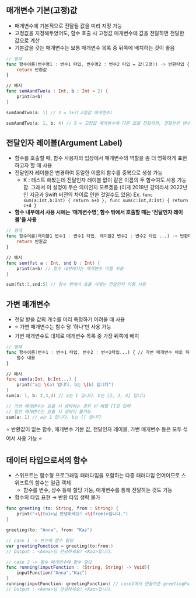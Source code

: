 ## 매개변수 기본(고정)값

- 매개변수에 기본적으로 전달될 값을 미리 지정 가능
- 고정값을 지정해두었어도, 함수 호출 시 고정값 매개변수에 값을 전달하면 전달한 값으로 계산
- 기본값을 갖는 매개변수는 보통 매개변수 목록 중 뒤쪽에 배치하는 것이 좋음

```swift
// 형태
func 함수이름(변수명1 : 변수1 타입, 변수명2 : 변수2 타입 = 값(고정)) -> 반환타입 {
	return 반환값
}

// 예시
func sumAandTwo(a : Int, b : Int = 2) {
    print(a+b)
}

sumAandTwo(a: 1) // 3 = 1+2(고정값 매개변수)

sumAandTwo(a: 1, b: 4) // 5 = 고정값 매개변수에 다른 값을 전달하면, 전달받은 변수로 계산
```

## 전달인자 레이블(Argument Label)

- 함수를 호출할 때, 함수 사용자의 입장에서 매개변수의 역할을 좀 더 명확하게 표현하고자 할 때 사용
- 전달인자 레이블은 변경하여 동일한 이름의 함수를 중복으로 생성 가능
    - K : 테스트 해봤는데 전달인자 레이블 없이 같은 이름의 두 함수여도 사용 가능함. 그래서 이 설명이 무슨 의미인지 모르겠음 (이게 2018년 강의라서 2022년인 지금과 Swift 버전의 차이로 인한 것일수도 있음)
    Ex. `func sum(a:Int,b:Int) { return a+b }, func sum(c:Int,d:Int) { return c+d }`
- **함수 내부에서 사용 시에는 ‘매개변수명’, 함수 밖에서 호출할 때는 ‘전달인자 레이블'을 사용**

```swift
// 형태
func 함수이름(레이블1 변수1 : 변수1 타입, 레이블2 변수2 : 변수2 타입 ...) -> 반환타입 {
	return 반환값
}

// 예시
func sum(fst a : Int, snd b : Int) {
    print(a+b) // 함수 내부에서는 매개변수 이름 사용
}

sum(fst:3,snd:5) // 함수 밖에서 호출 시에는 전달인자 이름 사용
```

## 가변 매개변수

- 전달 받을 값의 개수를 미리 특정하기 어려울 때 사용
- ⭐️ 가변 매개변수는 함수 당 ‘하나'만 사용 가능
- 가변 매개변수도 대체로 매개변수 목록 중 가장 뒤쪽에 배치

```swift
// 형태
func 함수이름(변수1 : 변수1 타입, 변수2 : 변수2타입...) { // 가변 매개변수 바로 뒤에 '...'
	함수 내용
}

// 예시
func sum(a:Int, b:Int...) {
    print("a는 \(a) 입니다. b는 \(b) 입니다")
}
sum(a: 1, b: 2,3,4) // a는 1 입니다. b는 [2, 3, 4] 입니다

// 가변 매개변수는 호출 시 생략하는 경우 빈 배열 []로 입력
// 일반 매개변수는 호출 시 생략이 불가능
sum(a: 1) // a는 1 입니다. b는 [] 입니다
```

⭐️ 반환값이 없는 함수, 매개변수 기본 값, 전달인자 레이블, 가변 매개변수 등은 모두 섞어서 사용 가능 ⭐️

## 데이터 타입으로서의 함수

- 스위프트는 함수형 프로그래밍 패러다임을 포함하는 다중 패러다임 언어이므로 스위프트의 함수는 일급 객체
    - 함수를 변수, 상수 등에 할당 가능, 매개변수를 통해 전달하는 것도 가능
- 함수의 타입 표현 → 반환 타입 생략 불가

```swift
func greeting (to: String, from : String) {
    print("<\(to)>님 안녕하세요! <\(from)>입니다.")
}

greeting(to: "Anna", from: "Kaz")

// case 1 -> 변수에 함수 할당
var greetingFunction = greeting(to:from:)
// Output : <Anna>님 안녕하세요! <Kaz>입니다.

// case 2 -> 함수 매개변수에 함수 할당
func running(inputFunction : (String, String) -> Void){
    inputFunction("Anna","Kaz")
}
running(inputFunction: greetingFunction) // case1에서 만들어준 greetingFuntion 변수를 입력
// Output : <Anna>님 안녕하세요! <Kaz>입니다.
```
